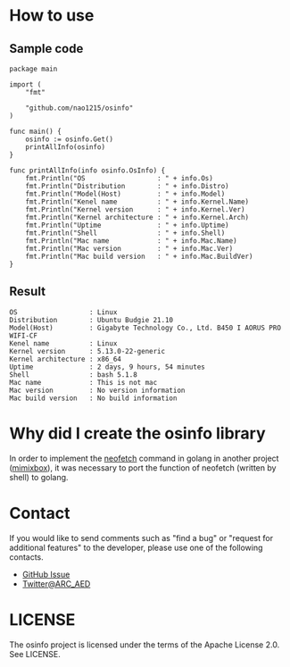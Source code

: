 # How to use
## Sample code
```
package main

import (
	"fmt"

	"github.com/nao1215/osinfo"
)

func main() {
	osinfo := osinfo.Get()
	printAllInfo(osinfo)
}

func printAllInfo(info osinfo.OsInfo) {
	fmt.Println("OS                  : " + info.Os)
	fmt.Println("Distribution        : " + info.Distro)
	fmt.Println("Model(Host)         : " + info.Model)
	fmt.Println("Kenel name          : " + info.Kernel.Name)
	fmt.Println("Kernel version      : " + info.Kernel.Ver)
	fmt.Println("Kernel architecture : " + info.Kernel.Arch)
	fmt.Println("Uptime              : " + info.Uptime)
	fmt.Println("Shell               : " + info.Shell)
	fmt.Println("Mac name            : " + info.Mac.Name)
	fmt.Println("Mac version         : " + info.Mac.Ver)
	fmt.Println("Mac build version   : " + info.Mac.BuildVer)
}
```
## Result
```
OS                  : Linux
Distribution        : Ubuntu Budgie 21.10
Model(Host)         : Gigabyte Technology Co., Ltd. B450 I AORUS PRO WIFI-CF
Kenel name          : Linux
Kernel version      : 5.13.0-22-generic
Kernel architecture : x86_64
Uptime              : 2 days, 9 hours, 54 minutes
Shell               : bash 5.1.8
Mac name            : This is not mac
Mac version         : No version information
Mac build version   : No build information
```

# Why did I create the osinfo library
In order to implement the [neofetch](https://github.com/dylanaraps/neofetch) command in golang in another project ([mimixbox](https://github.com/nao1215/mimixbox)), it was necessary to port the function of neofetch (written by shell) to golang.
# Contact
If you would like to send comments such as "find a bug" or "request for additional features" to the developer, please use one of the following contacts.  
- [GitHub Issue](https://github.com/nao1215/osinfo/issues)
- [Twitter@ARC_AED](https://twitter.com/ARC_AED)
# LICENSE
The osinfo project is licensed under the terms of the Apache License 2.0.  
See LICENSE.
